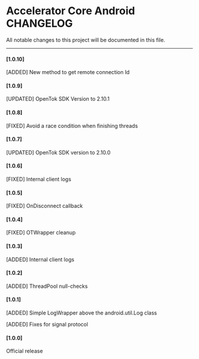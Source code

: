 # Accelerator Core Android CHANGELOG
All notable changes to this project will be documented in this file.

--------------------------------------

#### [1.0.10]

[ADDED] New method to get remote connection Id

#### [1.0.9]

[UPDATED] OpenTok SDK Version to 2.10.1

#### [1.0.8]

[FIXED] Avoid a race condition when finishing threads

#### [1.0.7]

[UPDATED] OpenTok SDK version to 2.10.0

#### [1.0.6]

[FIXED] Internal client logs

#### [1.0.5]

[FIXED] OnDisconnect callback

#### [1.0.4]

[FIXED] OTWrapper cleanup

#### [1.0.3]

[ADDED] Internal client logs

#### [1.0.2]

[ADDED] ThreadPool null-checks

#### [1.0.1]

[ADDED]	Simple LogWrapper above the android.util.Log class

[ADDED]	Fixes for signal protocol

#### [1.0.0]

Official release

